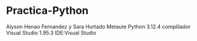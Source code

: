 # Practica-Python
Alyson Henao Fernandez y Sara Hurtado Metaute
Python 3.12.4
complilador Visual Studio 1.95.3
IDE:Visual Studio
